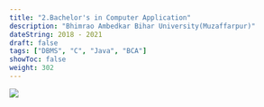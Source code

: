 ```yaml
---
title: "2.Bachelor's in Computer Application"
description: "Bhimrao Ambedkar Bihar University(Muzaffarpur)"
dateString: 2018 - 2021
draft: false
tags: ["DBMS", "C", "Java", "BCA"]
showToc: false
weight: 302
--- 
```



![](/blog/bca/bcaa.jpg#center)